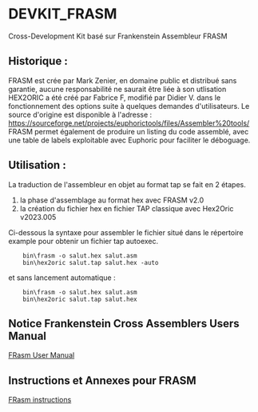 # DEVKIT_FRASM
Cross-Development Kit basé sur Frankenstein Assembleur FRASM

## Historique : 
FRASM est crée par Mark Zenier, en domaine public et distribué sans garantie, aucune responsabilité ne saurait être liée à son utlisation
HEX2ORIC a été créé par Fabrice F, modifié par Didier V. dans le fonctionnement des options suite à quelques demandes d'utilisateurs.
Le source d'origine est disponible à l'adresse : https://sourceforge.net/projects/euphorictools/files/Assembler%20tools/
FRASM permet également de produire un listing du code assemblé, avec une table de labels exploitable avec Euphoric pour faciliter le déboguage.

## Utilisation : 
La traduction de l'assembleur en objet au format tap se fait en 2 étapes.
1. la phase d'assemblage au format hex avec FRASM v2.0
2. la création du fichier hex en fichier TAP classique avec Hex2Oric v2023.005

Ci-dessous la syntaxe pour assembler le fichier situé dans le répertoire example pour obtenir un fichier tap autoexec.  
~~~
    bin\frasm -o salut.hex salut.asm  
    bin\hex2oric salut.tap salut.hex -auto  
~~~
et sans lancement automatique :
~~~
    bin\frasm -o salut.hex salut.asm  
    bin\hex2oric salut.tap salut.hex  
~~~

## Notice Frankenstein Cross Assemblers Users Manual
[FRasm User Manual](https://github.com/club-europe-oric/DEVKIT_FRASM/blob/main/frasm/Frankenstein%20Cross%20Assemblers%20Users%20Manual.pdf)

## Instructions et Annexes pour FRASM
[FRasm instructions](https://github.com/club-europe-oric/DEVKIT_FRASM/blob/main/frasm/Appendix%20for%20as6502%20Frankenstein%20Assembler.pdf)